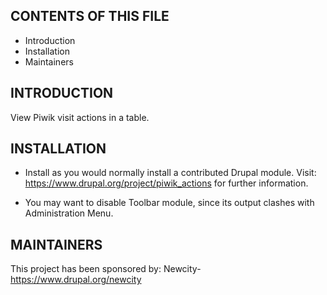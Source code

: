 CONTENTS OF THIS FILE
---------------------
   
 * Introduction
 * Installation
 * Maintainers
 
 INTRODUCTION
 ------------
 View Piwik visit actions in a table.
 
 INSTALLATION
 ------------
 * Install as you would normally install a contributed Drupal module. Visit:
 https://www.drupal.org/project/piwik_actions
    for further information.
 
  * You may want to disable Toolbar module, since its output clashes with
    Administration Menu.
    
MAINTAINERS
-----------

This project has been sponsored by:
Newcity-https://www.drupal.org/newcity
